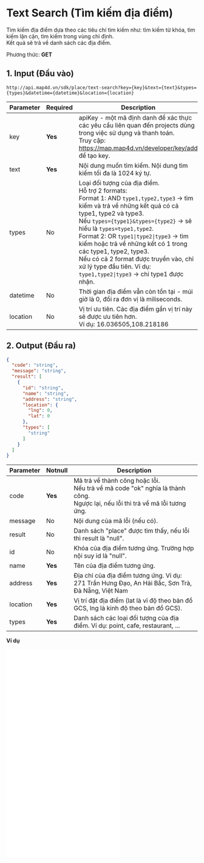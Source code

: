 #  Text Search (Tìm kiếm địa điểm)
Tìm kiếm địa điểm dựa theo các tiêu chí tìm kiếm như: tìm kiếm từ khóa, tìm kiếm lận cận, tìm kiếm trong vùng chỉ định. <br>Kết quả sẽ trả về danh sách các địa điểm.

Phương thức: **GET**
## 1. Input (Đầu vào)
```
http://api.map4d.vn/sdk/place/text-search?key={key}&text={text}&types={types}&datetime={datetime}&location={location}
```
| Parameter | Required | Description                                                                                                                                                                                                                                                                                                                                                                          |
|-----------|----------|--------------------------------------------------------------------------------------------------------------------------------------------------------------------------------------------------------------------------------------------------------------------------------------------------------------------------------------------------------------------------------------|
| key       | **Yes**  | apiKey - một mã định danh để xác thực các yêu cầu liên quan đến projects dùng trong việc sử dụng và thanh toán. <br>Truy cập: https://map.map4d.vn/developer/key/add để tạo key.                                                                                                                                                                                                    |
| text      | **Yes**  | Nội dung muốn tìm kiếm. Nội dung tìm kiếm tối đa là 1024 ký tự.                                                                                                                                                                                                                                                                                                                                                              |
| types     | No       | Loại đối tượng của địa điểm. <br>Hỗ trợ 2 formats:<br>  Format 1: AND `type1,type2,type3` -> tìm kiếm và trả về những kết quả có cả type1, type2 và type3. <br>Nếu `types={type1}&types={type2}` -> sẽ hiểu là `types=type1,type2`.<br>  Format 2: OR `type1\|type2\|type3` -> tìm kiếm hoặc trả về những kết có 1 trong các type1, type2, type3. <br>Nếu có cả 2 format được truyền vào, chỉ xử lý type đầu tiên. Ví dụ: `type1,type2\|type3` -> chỉ type1 được nhận. |
| datetime  | No       | Thời gian địa điểm vẫn còn tồn tại - múi giờ là 0, đổi ra đơn vị là miliseconds.                                                                                                                                                                                                                                                                                                     |
| location  | No       | Vị trí ưu tiên. Các địa điểm gần vị trí này sẽ được ưu tiên hơn. <br>Ví dụ: 16.036505,108.218186                                                                                                                                                                                                                                                                                         |

## 2. Output (Đầu ra)
```json
{
  "code": "string",
  "message": "string",
  "result": [
    {
      "id": "string",
      "name": "string",
      "address": "string",
      "location": {
        "lng": 0,
        "lat": 0
      },
      "types": [
        "string"
      ]
    }
  ]
}
```
| Parameter | Notnull | Description                                                                                                                       |
|-----------|---------|-----------------------------------------------------------------------------------------------------------------------------------|
| code      | **Yes** | Mã trả về thành công hoặc lỗi.<br>Nếu trả về mã code "ok" nghĩa là thành công.<br>Ngược lại, nếu lỗi thì trả về mã lỗi tương ứng. |
| message   | No      | Nội dung của mã lỗi (nếu có).                                                                                                     |
| result    | No      | Danh sách "place" được tìm thấy, nếu lỗi thì result là "null".                                                                    |
| id        | No      | Khóa của địa điểm tương ứng. Trường hợp nội suy id là "null".                                                                     |
| name      | **Yes** | Tên của địa điểm tương ứng.                                                                                                       |
| address   | **Yes** | Địa chỉ của địa điểm tương ứng. Ví dụ: 271 Trần Hưng Đạo, An Hải Bắc, Sơn Trà, Đà Nẵng, Việt Nam                                  |
| location  | **Yes** | Vị trí đặt địa điểm (lat là vĩ độ theo bản đồ GCS, lng là kinh độ theo bản đồ GCS).                                               |
| types     | **Yes** | Danh sách các loại đối tượng của địa điểm. Ví dụ: point, cafe, restaurant, ...                                                    |

**Ví dụ**
<iframe src="./examples/v1.0/textsearch.html" height="550px" allowfullscreen="" frameborder="0"> </iframe>